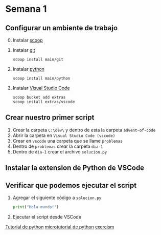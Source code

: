 # Semana 1 

## Configurar un ambiente de trabajo

0. Instalar [scoop](https://scoop.sh) 

1. Instalar [git](https://gitforwindows.org/)
    ```
    scoop install main/git
    ```

1. Instalar [python](https://python.org/downloads)
    ```
    scoop install main/python
    ```

1. Instalar [Visual Studio Code](https://code.visualstudio.com/Download)
    ```
    scoop bucket add extras
    scoop install extras/vscode
    ```

## Crear nuestro primer script

1. Crear la carpeta `C:\dev\` y dentro de esta la carpeta `advent-of-code` 
1. Abrir la carpeta en `Visual Studio Code (vscode)`
1. Crear en `vscode` una carpeta que se llame `problemas`
1. Dentro de `problemas` crear la carpeta `dia-1`
1. Dentro de `dia-1` crear el archivo `solucion.py`

## Instalar la extension de Python de VSCode

## Verificar que podemos ejecutar el script

1. Agregar el siguiente código a `solucion.py`
    ```python
    print("Hola mundo!")
    ```
1. Ejecutar el script desde VSCode



[Tutorial de python](https://docs.python.org/es/3.12/tutorial/)
[microtutorial de python](https://argentinaenpython.com/material-de-difusion/microtutorial_argentina-en-python.pdf)
[exercism](https://exercism.org/tracks/python)